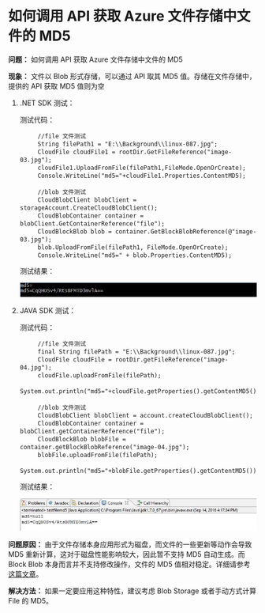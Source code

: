 <properties
	pageTitle="如何调用 API 获取 Azure 文件存储中文件的 MD5 "
	description="Azure storage file中api获取不到MD5的问题解释。"
	services="storage"
	documentationCenter=""
	authors=""
	manager=""
	editor=""
	tags="File存储,Blob存储,MD5,API"/>

<tags
	ms.service="storage"
	ms.date="10/126/2016"
	wacn.date="10/126/2016"/>

# 如何调用 API 获取 Azure 文件存储中文件的 MD5 #

**问题：** 如何调用 API 获取 Azure 文件存储中文件的 MD5

**现象：** 文件以 Blob 形式存储，可以通过 API 取其 MD5 值。存储在文件存储中，提供的 API 获取 MD5 值则为空

1. .NET SDK 测试：

	测试代码：

			//file 文件测试
			String filePath1 = "E:\\Background\\linux-087.jpg";
			CloudFile cloudFile1 = rootDir.GetFileReference("image-03.jpg");
			cloudFile1.UploadFromFile(filePath1,FileMode.OpenOrCreate);   
			Console.WriteLine("md5="+cloudFile1.Properties.ContentMD5);
			
			//blob 文件测试
			CloudBlobClient blobClient = storageAccount.CreateCloudBlobClient();
			CloudBlobContainer container = blobClient.GetContainerReference("file");
			CloudBlockBlob blob = container.GetBlockBlobReference(@"image-03.jpg");
			blob.UploadFromFile(filePath1, FileMode.OpenOrCreate);
			Console.WriteLine("md5=" + blob.Properties.ContentMD5);

	测试结果：

	![.net-test-result](media/aog-storage-blob-file-md5/net-test-result.png ".net-test-result")

2. JAVA SDK 测试：

	测试代码：	

    		//file 文件测试
    		final String filePath = "E:\\Background\\linux-087.jpg";
    		CloudFile cloudFile = rootDir.getFileReference("image-04.jpg");
    		cloudFile.uploadFromFile(filePath); 
    		System.out.println("md5="+cloudFile.getProperties().getContentMD5());
    		
    		//blob 文件测试
    		CloudBlobClient blobClient = account.createCloudBlobClient();
    		CloudBlobContainer container = blobClient.getContainerReference("file");
    		CloudBlockBlob blobFile = container.getBlockBlobReference("image-04.jpg");
    		blobFile.uploadFromFile(filePath);
    		System.out.println("md5="+blobFile.getProperties().getContentMD5());
 
	 测试结果：

	![java-test-result](media/aog-storage-blob-file-md5/java-test-result.png "java-test-result")


**问题原因：** 由于文件存储本身应用形式为磁盘，而文件的一些更新等动作会导致 MD5 重新计算，这对于磁盘性能影响较大，因此暂不支持 MD5 自动生成。而 Block Blob 本身而言并不支持修改操作，文件的 MD5 值相对稳定。详细请参考[这篇文章](https://www.azure.cn/documentation/articles/storage-dotnet-how-to-use-files/#develop-with-file-storage)。

**解决方法：** 如果一定要应用这种特性，建议考虑 Blob Storage 或者手动方式计算 File 的 MD5。


